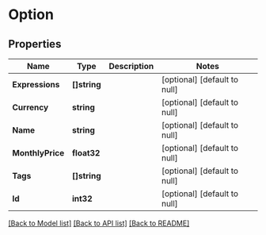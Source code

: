 # Option

## Properties
Name | Type | Description | Notes
------------ | ------------- | ------------- | -------------
**Expressions** | **[]string** |  | [optional] [default to null]
**Currency** | **string** |  | [optional] [default to null]
**Name** | **string** |  | [optional] [default to null]
**MonthlyPrice** | **float32** |  | [optional] [default to null]
**Tags** | **[]string** |  | [optional] [default to null]
**Id** | **int32** |  | [optional] [default to null]

[[Back to Model list]](../README.md#documentation-for-models) [[Back to API list]](../README.md#documentation-for-api-endpoints) [[Back to README]](../README.md)


